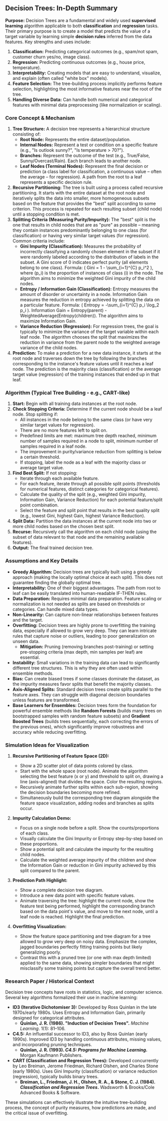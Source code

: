 ## Decision Trees: In-Depth Summary

**Purpose:**
Decision Trees are a fundamental and widely used **supervised learning** algorithm applicable to both **classification** and **regression** tasks. Their primary purpose is to create a model that predicts the value of a target variable by learning simple **decision rules** inferred from the data features. Key strengths and uses include:
1.  **Classification:** Predicting categorical outcomes (e.g., spam/not spam, customer churn yes/no, image class).
2.  **Regression:** Predicting continuous outcomes (e.g., house price, temperature).
3.  **Interpretability:** Creating models that are easy to understand, visualize, and explain (often called "white box" models).
4.  **Feature Selection:** The tree-building process implicitly performs feature selection, highlighting the most informative features near the root of the tree.
5.  **Handling Diverse Data:** Can handle both numerical and categorical features with minimal data preprocessing (like normalization or scaling).

### Core Concept & Mechanism

1.  **Tree Structure:** A decision tree represents a hierarchical structure consisting of:
    *   **Root Node:** Represents the entire dataset/population.
    *   **Internal Nodes:** Represent a test or condition on a specific feature (e.g., "Is outlook sunny?", "Is temperature > 70?").
    *   **Branches:** Represent the outcome of the test (e.g., True/False, Sunny/Overcast/Rain). Each branch leads to another node.
    *   **Leaf Nodes (Terminal Nodes):** Represent the final decision or prediction (a class label for classification, a continuous value – often the average – for regression). A path from the root to a leaf represents a specific decision rule.
2.  **Recursive Partitioning:** The tree is built using a process called recursive partitioning. It starts with the entire dataset at the root node and iteratively splits the data into smaller, more homogeneous subsets based on the feature that provides the "best" split according to some criterion. This process is repeated for each resulting subset (child node) until a stopping condition is met.
3.  **Splitting Criteria (Measuring Purity/Impurity):** The "best" split is the one that results in child nodes that are as "pure" as possible – meaning they contain instances predominantly belonging to one class (for classification) or having very similar target values (for regression). Common criteria include:
    *   **Gini Impurity (Classification):** Measures the probability of incorrectly classifying a randomly chosen element in the subset if it were randomly labeled according to the distribution of labels in the subset. A Gini score of 0 indicates perfect purity (all elements belong to one class). Formula: \( Gini = 1 - \sum_{i=1}^{C} p_i^2 \), where \(p_i\) is the proportion of instances of class \(i\) in the node. The algorithm aims to minimize the weighted Gini impurity of the child nodes.
    *   **Entropy / Information Gain (Classification):** Entropy measures the amount of disorder or uncertainty in a node. Information Gain measures the reduction in entropy achieved by splitting the data on a particular feature. Formula: \( Entropy = -\sum_{i=1}^{C} p_i \log_2 p_i \). Information Gain = Entropy(parent) - WeightedAverage(Entropy(children)). The algorithm aims to maximize Information Gain.
    *   **Variance Reduction (Regression):** For regression trees, the goal is typically to minimize the variance of the target variable within each leaf node. The algorithm chooses the split that maximizes the reduction in variance from the parent node to the weighted average variance of the child nodes.
4.  **Prediction:** To make a prediction for a new data instance, it starts at the root node and traverses down the tree by following the branches corresponding to the instance's feature values until it reaches a leaf node. The prediction is the majority class (classification) or the average target value (regression) of the training instances that ended up in that leaf.

### Algorithm (Typical Tree Building - e.g., CART-like)

1.  **Start:** Begin with all training data instances at the root node.
2.  **Check Stopping Criteria:** Determine if the current node should be a leaf node. Stop splitting if:
    *   All instances in the node belong to the same class (or have very similar target values for regression).
    *   There are no more features left to split on.
    *   Predefined limits are met: maximum tree depth reached, minimum number of samples required in a node to split, minimum number of samples required in a leaf node.
    *   The improvement in purity/variance reduction from splitting is below a certain threshold.
    *   If stopping, label the node as a leaf with the majority class or average target value.
3.  **Find Best Split:** If not stopping:
    *   Iterate through each available feature.
    *   For each feature, iterate through all possible split points (thresholds for numerical features, distinct categories for categorical features).
    *   Calculate the quality of the split (e.g., weighted Gini impurity, Information Gain, Variance Reduction) for each potential feature/split point combination.
    *   Select the feature and split point that results in the best quality split (e.g., lowest Gini, highest Gain, highest Variance Reduction).
4.  **Split Data:** Partition the data instances at the current node into two or more child nodes based on the chosen best split.
5.  **Recurse:** Recursively call the algorithm on each child node (using the subset of data relevant to that node and the remaining available features).
6.  **Output:** The final trained decision tree.

### Assumptions and Key Details

*   **Greedy Algorithm:** Decision trees are typically built using a greedy approach (making the locally optimal choice at each split). This does not guarantee finding the globally optimal tree.
*   **Interpretability:** One of their biggest advantages. The path from root to leaf can be easily translated into human-readable IF-THEN rules.
*   **Data Preparation:** Requires minimal data preparation. Feature scaling or normalization is not needed as splits are based on thresholds or categories. Can handle mixed data types.
*   **Non-Linearity:** Can capture non-linear relationships between features and the target.
*   **Overfitting:** Decision trees are highly prone to overfitting the training data, especially if allowed to grow very deep. They can learn intricate rules that capture noise or outliers, leading to poor generalization on unseen data.
    *   **Mitigation:** Pruning (removing branches post-training) or setting pre-stopping criteria (max depth, min samples per leaf) are essential.
*   **Instability:** Small variations in the training data can lead to significantly different tree structures. This is why they are often used within ensemble methods.
*   **Bias:** Can create biased trees if some classes dominate the dataset, as the impurity measures favor splits that benefit the majority classes.
*   **Axis-Aligned Splits:** Standard decision trees create splits parallel to the feature axes. They can struggle with diagonal decision boundaries unless features are transformed.
*   **Base Learners for Ensembles:** Decision trees form the foundation for powerful ensemble methods like **Random Forests** (builds many trees on bootstrapped samples with random feature subsets) and **Gradient Boosted Trees** (builds trees sequentially, each correcting the errors of the previous ones), which significantly improve robustness and accuracy while reducing overfitting.

### Simulation Ideas for Visualization

1.  **Recursive Partitioning of Feature Space (2D):**
    *   Show a 2D scatter plot of data points colored by class.
    *   Start with the whole space (root node). Animate the algorithm selecting the best feature (x or y) and threshold to split on, drawing a line (axis-aligned) that divides the space. Color the resulting regions.
    *   Recursively animate further splits within each sub-region, showing the decision boundaries becoming more refined.
    *   Simultaneously build the corresponding tree diagram alongside the feature space visualization, adding nodes and branches as splits occur.

2.  **Impurity Calculation Demo:**
    *   Focus on a single node before a split. Show the counts/proportions of each class.
    *   Visually calculate the Gini Impurity or Entropy step-by-step based on these proportions.
    *   Show a potential split and calculate the impurity for the resulting child nodes.
    *   Calculate the weighted average impurity of the children and show the Information Gain or reduction in Gini impurity achieved by this split compared to the parent.

3.  **Prediction Path Highlight:**
    *   Show a complete decision tree diagram.
    *   Introduce a new data point with specific feature values.
    *   Animate traversing the tree: highlight the current node, show the feature test being performed, highlight the corresponding branch based on the data point's value, and move to the next node, until a leaf node is reached. Highlight the final prediction.

4.  **Overfitting Visualization:**
    *   Show the feature space partitioning and tree diagram for a tree allowed to grow very deep on noisy data. Emphasize the complex, jagged boundaries perfectly fitting training points but likely generalizing poorly.
    *   Contrast this with a pruned tree (or one with max depth limited) applied to the same data, showing simpler boundaries that might misclassify some training points but capture the overall trend better.

### Research Paper / Historical Context

Decision tree concepts have roots in statistics, logic, and computer science. Several key algorithms formalized their use in machine learning:

*   **ID3 (Iterative Dichotomiser 3):** Developed by Ross Quinlan in the late 1970s/early 1980s. Uses Entropy and Information Gain, primarily designed for categorical attributes.
    *   **Quinlan, J. R. (1986). "Induction of Decision Trees".** *Machine Learning*. 1(1): 81–106.
*   **C4.5:** An influential successor to ID3, also by Ross Quinlan (early 1990s). Improved ID3 by handling continuous attributes, missing values, and incorporating pruning techniques.
    *   **Quinlan, J. R. (1993). *C4.5: Programs for Machine Learning*.** Morgan Kaufmann Publishers.
*   **CART (Classification and Regression Trees):** Developed concurrently by Leo Breiman, Jerome Friedman, Richard Olshen, and Charles Stone (early 1980s). Uses Gini Impurity (classification) or variance reduction (regression), typically builds binary trees.
    *   **Breiman, L., Friedman, J. H., Olshen, R. A., & Stone, C. J. (1984). *Classification and Regression Trees*.** Wadsworth & Brooks/Cole Advanced Books & Software.

These simulations can effectively illustrate the intuitive tree-building process, the concept of purity measures, how predictions are made, and the critical issue of overfitting.